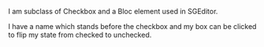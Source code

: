 I am subclass of Checkbox and a Bloc element used in SGEditor.

I have a name which stands before the checkbox and my box can be clicked to flip my state from checked to unchecked.